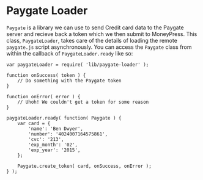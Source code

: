 Paygate Loader
==============

`Paygate` is a library we can use to send Credit card data to the Paygate server and recieve back a token which we then submit to MoneyPress. This class, `PaygateLoader`, takes care of the details of loading the remote `paygate.js` script asynchronously. You can access the `Paygate` class from within the callback of `PaygateLoader.ready` like so:

```
var paygateLoader = require( 'lib/paygate-loader' );

function onSuccess( token ) {
	// Do something with the Paygate token
}

function onError( error ) {
	// Uhoh! We couldn't get a token for some reason
}

paygateLoader.ready( function( Paygate ) {
	var card = {
		'name': 'Ben Dwyer',
		'number': '4024007164575861',
		'cvc': '213',
		'exp_month': '02',
		'exp_year': '2015',
	};

	Paygate.create_token( card, onSuccess, onError );
} );
```
